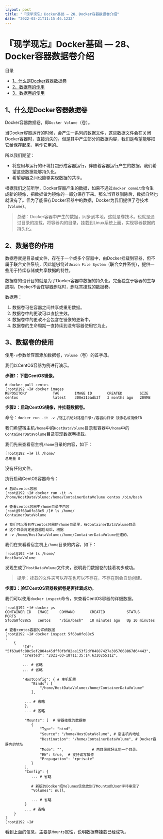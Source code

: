 ```yaml
---
layout: post
title: "『现学现忘』Docker基础 — 28、Docker容器数据卷介绍"
date: "2022-03-21T11:15:46.123Z"
---
```

『现学现忘』Docker基础 — 28、Docker容器数据卷介绍
=================================

目录

*   [1、什么是Docker容器数据卷](#1什么是docker容器数据卷)
*   [2、数据卷的作用](#2数据卷的作用)
*   [3、数据卷的使用](#3数据卷的使用)

1、什么是Docker容器数据卷
----------------

Docker容器数据卷，即`Docker Volume`（卷）。

当Docker容器运行的时候，会产生一系列的数据文件，这些数据文件会在关闭Docker容器时，直接消失的。但是其中产生部分的数据内容，我们是希望能够把它给保存起来，另作它用的。

所以我们期望：

*   将应用与运行的环境打包形成容器运行，伴随着容器运行产生的数据，我们希望这些数据能够持久化。
*   希望容器之间也能够实现数据的共享。

根据我们之前所学，Docker容器产生的数据，如果不通过`docker commit`命令生成新的镜像，把数据做为镜像的一部分保存下来。那么当容器删除后，数据自然也就没有了。但为了能保存Docker容器中的数据，Docker为我们提供了卷技术（`Volume`）。

> 总结：Docker容器中产生的数据，同步到本地，这就是卷技术。也就是通过目录的挂载，将容器内的目录，挂载到Linux系统上面，实现容器数据的持久化。

2、数据卷的作用
--------

数据卷就是目录或文件，存在于一个或多个容器中，由Docker挂载到容器，但不属于联合文件系统，因此能够绕过`Union File System`（联合文件系统），提供一些用于持续存储或共享数据的特性。

数据卷的设计目的就是为了Doeker容器中数据的持久化，完全独立于容器的生存周期，Docker不会在容器删除时，删除其挂载的数据卷。

数据卷：

1.  数据卷可在容器之间共享或重用数据。
2.  数据卷中的更改可以直接生效。
3.  数据卷中的更改不会包含在镜像的更新中。
4.  数据卷的生命周期一直持续到没有容器使用它为止。

3、数据卷的使用
--------

使用`-v`参数给容器添加数据卷，`Volume`（卷）的首字母。

我们以CentOS容器为例进行演示。

**步骤1：下载CentOS镜像。**

    # docker pull centos
    [root@192 ~]# docker images
    REPOSITORY            TAG       IMAGE ID       CREATED        SIZE
    centos                latest    300e315adb2f   3 months ago   209MB
    

**步骤2：启动CentOS镜像，并挂载数据卷。**

命令：`docker run -it -v /宿主机绝对路径目录:/容器内目录 镜像名或镜像ID`

我们希望宿主机`/home`中的`HostDataVolume`目录和容器中`/home`中的`ContainerDataVolume`目录实现数据卷挂载。

我们先来查看宿主机`/home`目录的内容，如下：

    [root@192 ~]# ll /home/
    总用量 0
    

没有任何文件。

执行启动CentOS容器命令：

    # 启动centos容器
    [root@192 ~]# docker run -it -v /home/HostDataVolume:/home/ContainerDataVolume centos /bin/bash
    
    # 查看centos容器中/home目录中内容
    [root@5f63a0fc88c5 /]# ls /home/
    ContainerDataVolume
    
    # 我们可以看到在centos容器的/home目录里，有ContainerDataVolume目录
    # 这个目录肯定是容器启动后，根据
    # -v /home/HostDataVolume:/home/ContainerDataVolume创建的。
    

我们在来看看宿主机上`/home`目录的内容，如下：

    [root@192 ~]# ls /home/
    HostDataVolume
    

发现生成了`HostDataVolume`文件夹，说明我们数据卷的挂着初步成功。

> 提示：挂载的文件夹可以存在也可以不存在，不存在则会自动创建。

**步骤3：验证CentOS容器数据卷是否挂着成功。**

我们可以使用`docker inspect`命令，来查看CentOS容器的详细数据。

    [root@192 ~]# docker ps
    CONTAINER ID   IMAGE     COMMAND       CREATED          STATUS          PORTS
    5f63a0fc88c5   centos    "/bin/bash"   10 minutes ago   Up 10 minutes
    
    # 查看centos容器的详细数据
    [root@192 ~]# docker inspect 5f63a0fc88c5
    [
        {
            "Id": "5f63a0fc88c5ef2804a45dff0fbf82ae153f2df04887427a3057668867d64443",
            "Created": "2021-03-18T11:35:14.632025511Z",
    
            ... # 省略
            ... # 省略
    
            "HostConfig": { # 主机配置
                "Binds": [
                    "/home/HostDataVolume:/home/ContainerDataVolume"
                ],
    
             ... # 省略
             },
             ... # 省略
    
             "Mounts": [  # 容器挂载的数据卷
                {
                    "Type": "bind",
                    "Source": "/home/HostDataVolume", # 宿主机内地址
                    "Destination": "/home/ContainerDataVolume", # Docker容器内的地址
                    "Mode": "",             # 两目录就好比同一个目录。
                    "RW": true,  # 支持读写操作
                    "Propagation": "rprivate"
                }
             ],
             "Config": {
                ... # 省略
    
                # 新版的Dodker把Volumes信息放到了Mounts的Json字待串里了
                "Volumes": null,
    
                ... # 省略
             }
             ... # 省略
        }
    ]
    [root@192 ~]#
    

看到上面的信息，主要是`Mounts`属性，说明数据卷挂载已经成功。